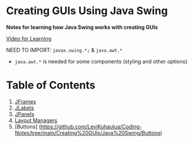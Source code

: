 # Creating GUIs Using Java Swing <br> 
**Notes for learning how Java Swing works with creating GUIs** 

[Video for Learning](https://www.youtube.com/watch?v=Kmgo00avvEw)

NEED TO IMPORT: `javax.swing.*;` & `java.awt.*`
- `java.awt.*` is needed for some components (styling and other options) 
 
# Table of Contents
1. [JFrames](https://github.com/LeviKuhaulua/Coding-Notes/tree/main/Creating%20GUIs/Java%20Swing/JFrames) 
2. [JLabels](https://github.com/LeviKuhaulua/Coding-Notes/tree/main/Creating%20GUIs/Java%20Swing/JLabels)
3. [JPanels](https://github.com/LeviKuhaulua/Coding-Notes/tree/main/Creating%20GUIs/Java%20Swing/JPanels)
4. [Layout Managers](https://github.com/LeviKuhaulua/Coding-Notes/tree/main/Creating%20GUIs/Java%20Swing/Layout%20Managers)
5. [Buttons] (https://github.com/LeviKuhaulua/Coding-Notes/tree/main/Creating%20GUIs/Java%20Swing/Buttons) 